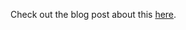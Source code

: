 Check out the blog post about this [here](https://blog.devesh.tech/post/building-a-user-session-replay-tool).

